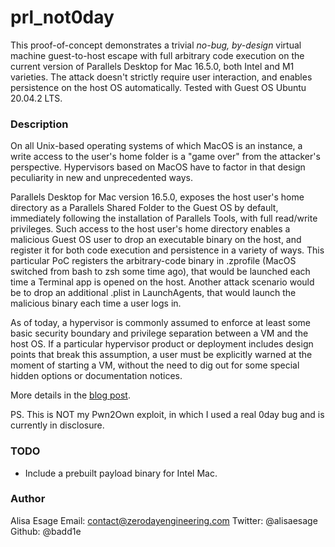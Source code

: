 # prl_not0day

This proof-of-concept demonstrates a trivial *no-bug, by-design* virtual machine guest-to-host escape with full arbitrary code execution on the current version of Parallels Desktop for Mac 16.5.0, both Intel and M1 varieties. The attack doesn't strictly require user interaction, and enables persistence on the host OS automatically. Tested with Guest OS Ubuntu 20.04.2 LTS. 

### Description

On all Unix-based operating systems of which MacOS is an instance, a write access to the user's home folder is a "game over" from the attacker's perspective. Hypervisors based on MacOS have to factor in that design peculiarity in new and unprecedented ways. 

Parallels Desktop for Mac version 16.5.0, exposes the host user's home directory as a Parallels Shared Folder to the Guest OS by default, immediately following the installation of Parallels Tools, with full read/write privileges. Such access to the host user's home directory enables a malicious Guest OS user to drop an executable binary on the host, and register it for both code execution and persistence in a variety of ways. This particular PoC registers the arbitrary-code binary in .zprofile (MacOS switched from bash to zsh some time ago), that would be launched each time a Terminal app is opened on the host. Another attack scenario would be to drop an additional .plist in LaunchAgents, that would launch the malicious binary each time a user logs in. 

As of today, a hypervisor is commonly assumed to enforce at least some basic security boundary and privilege separation between a VM and the host OS. If a particular hypervisor product or deployment includes design points that break this assumption, a user must be explicitly warned at the moment of starting a VM, without the need to dig out for some special hidden options or documentation notices. 

More details in the [blog post](https://zerodayengineering.com/blog/dont-share-your-home.html).

PS. This is NOT my Pwn2Own exploit, in which I used a real 0day bug and is currently in disclosure.

### TODO

* Include a prebuilt payload binary for Intel Mac.

### Author

Alisa Esage 
Email: contact@zerodayengineering.com
Twitter: @alisaesage
Github: @badd1e